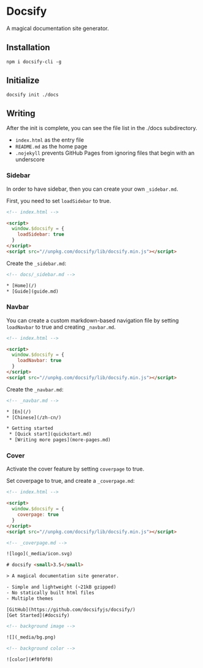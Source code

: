 # Docsify

A magical documentation site generator.

## Installation

`npm i docsify-cli -g`

## Initialize

`docsify init ./docs`

## Writing

After the init is complete, you can see the file list in the ./docs subdirectory.

- `index.html` as the entry file
- `README.md` as the home page
- `.nojekyll` prevents GitHub Pages from ignoring files that begin with an underscore

### Sidebar

In order to have sidebar, then you can create your own `_sidebar.md`.

First, you need to set `loadSidebar` to true.

```html
<!-- index.html -->

<script>
  window.$docsify = {
    loadSidebar: true
  }
</script>
<script src="//unpkg.com/docsify/lib/docsify.min.js"></script>
```

Create the `_sidebar.md`:

```html
<!-- docs/_sidebar.md -->

* [Home](/)
* [Guide](guide.md)
```

### Navbar

You can create a custom markdown-based navigation file by setting
`loadNavbar` to true and creating `_navbar.md`.

```html
<!-- index.html -->

<script>
  window.$docsify = {
    loadNavbar: true
  }
</script>
<script src="//unpkg.com/docsify/lib/docsify.min.js"></script>
```

Create the `_navbar.md`:

```html
<!-- _navbar.md -->

* [En](/)
* [Chinese](/zh-cn/)

* Getting started
 * [Quick start](quickstart.md)
 * [Writing more pages](more-pages.md)
```

### Cover

Activate the cover feature by setting `coverpage` to true.

Set coverpage to true, and create a `_coverpage.md`:

```html
<!-- index.html -->

<script>
  window.$docsify = {
    coverpage: true
  }
</script>
<script src="//unpkg.com/docsify/lib/docsify.min.js"></script>
```

```html
<!-- _coverpage.md -->

![logo](_media/icon.svg)

# docsify <small>3.5</small>

> A magical documentation site generator.

- Simple and lightweight (~21kB gzipped)
- No statically built html files
- Multiple themes

[GitHub](https://github.com/docsifyjs/docsify/)
[Get Started](#docsify)

<!-- background image -->

![](_media/bg.png)

<!-- background color -->

![color](#f0f0f0)
```
